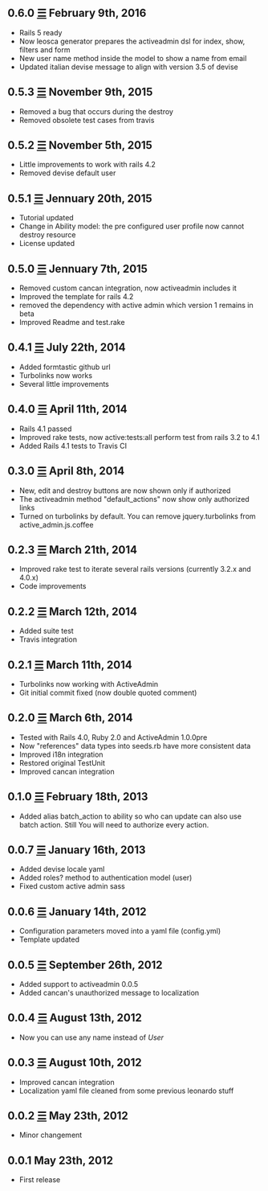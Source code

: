 0.6.0 [☰](https://github.com/marcomd/Active_Leonardo/compare/v0.5.3...v0.6.0) February 9th, 2016
------------------------------
* Rails 5 ready
* Now leosca generator prepares the activeadmin dsl for index, show, filters and form
* New user name method inside the model to show a name from email
* Updated italian devise message to align with version 3.5 of devise

0.5.3 [☰](https://github.com/marcomd/Active_Leonardo/compare/v0.5.2...v0.5.3) November 9th, 2015
------------------------------
* Removed a bug that occurs during the destroy
* Removed obsolete test cases from travis

0.5.2 [☰](https://github.com/marcomd/Active_Leonardo/compare/v0.5.1...v0.5.2) November 5th, 2015
------------------------------
* Little improvements to work with rails 4.2
* Removed devise default user

0.5.1 [☰](https://github.com/marcomd/Active_Leonardo/compare/v0.5.0...v0.5.1) Jennuary 20th, 2015
------------------------------
* Tutorial updated
* Change in Ability model: the pre configured user profile now cannot destroy resource
* License updated

0.5.0 [☰](https://github.com/marcomd/Active_Leonardo/compare/v0.4.1...v0.5.0) Jennuary 7th, 2015
------------------------------
* Removed custom cancan integration, now activeadmin includes it
* Improved the template for rails 4.2
* removed the dependency with active admin which version 1 remains in beta
* Improved Readme and test.rake

0.4.1 [☰](https://github.com/marcomd/Active_Leonardo/compare/v0.4.0...v0.4.1) July 22th, 2014
------------------------------
* Added formtastic github url
* Turbolinks now works
* Several little improvements

0.4.0 [☰](https://github.com/marcomd/Active_Leonardo/compare/v0.3.0...v0.4.0) April 11th, 2014
------------------------------
* Rails 4.1 passed
* Improved rake tests, now active:tests:all perform test from rails 3.2 to 4.1
* Added Rails 4.1 tests to Travis CI

0.3.0 [☰](https://github.com/marcomd/Active_Leonardo/compare/v0.2.3...v0.3.0) April 8th, 2014
------------------------------
* New, edit and destroy buttons are now shown only if authorized
* The activeadmin method "default_actions" now show only authorized links
* Turned on turbolinks by default. You can remove jquery.turbolinks from active_admin.js.coffee

0.2.3 [☰](https://github.com/marcomd/Active_Leonardo/compare/v0.2.2...v0.2.3) March 21th, 2014
------------------------------
* Improved rake test to iterate several rails versions (currently 3.2.x and 4.0.x)
* Code improvements

0.2.2 [☰](https://github.com/marcomd/Active_Leonardo/compare/v0.2.1...v0.2.2) March 12th, 2014
------------------------------
* Added suite test
* Travis integration

0.2.1 [☰](https://github.com/marcomd/Active_Leonardo/compare/v0.2.0...v0.2.1) March 11th, 2014
------------------------------
* Turbolinks now working with ActiveAdmin
* Git initial commit fixed (now double quoted comment)

0.2.0 [☰](https://github.com/marcomd/Active_Leonardo/compare/v0.1.0...v0.2.0) March 6th, 2014
------------------------------
* Tested with Rails 4.0, Ruby 2.0 and ActiveAdmin 1.0.0pre
* Now "references" data types into seeds.rb have more consistent data
* Improved i18n integration
* Restored original TestUnit
* Improved cancan integration

0.1.0 [☰](https://github.com/marcomd/Active_Leonardo/compare/v0.0.7...v0.1.0) February 18th, 2013
------------------------------
* Added alias batch_action to ability so who can update can also use batch action. Still You will need to authorize every action.

0.0.7 [☰](https://github.com/marcomd/Active_Leonardo/compare/v0.0.6...v0.0.7) January 16th, 2013
------------------------------
* Added devise locale yaml
* Added roles? method to authentication model (user)
* Fixed custom active admin sass

0.0.6 [☰](https://github.com/marcomd/Active_Leonardo/compare/v0.0.5...v0.0.6) January 14th, 2012
------------------------------
* Configuration parameters moved into a yaml file (config.yml)
* Template updated

0.0.5 [☰](https://github.com/marcomd/Active_Leonardo/compare/v0.0.4...v0.0.5) September 26th, 2012
------------------------------
* Added support to activeadmin 0.0.5
* Added cancan's unauthorized message to localization

0.0.4 [☰](https://github.com/marcomd/Active_Leonardo/compare/v0.0.3...v0.0.4) August 13th, 2012
------------------------------
* Now you can use any name instead of *User*

0.0.3 [☰](https://github.com/marcomd/Active_Leonardo/compare/v0.0.2...v0.0.3) August 10th, 2012
------------------------------
* Improved cancan integration
* Localization yaml file cleaned from some previous leonardo stuff

0.0.2 [☰](https://github.com/marcomd/Active_Leonardo/compare/v0.0.1...v0.0.2) May 23th, 2012
------------------------------
* Minor changement

0.0.1 May 23th, 2012
------------------------------
* First release